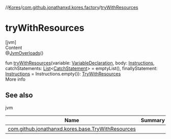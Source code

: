 //[Kores](../index.md)/[com.github.jonathanxd.kores.factory](index.md)/[tryWithResources](try-with-resources.md)



# tryWithResources  
[jvm]  
Content  
@[JvmOverloads](https://kotlinlang.org/api/latest/jvm/stdlib/kotlin.jvm/-jvm-overloads/index.html)()  
  
fun [tryWithResources](try-with-resources.md)(variable: [VariableDeclaration](../com.github.jonathanxd.kores.base/-variable-declaration/index.md), body: [Instructions](../com.github.jonathanxd.kores/-instructions/index.md), catchStatements: [List](https://kotlinlang.org/api/latest/jvm/stdlib/kotlin.collections/-list/index.html)<[CatchStatement](../com.github.jonathanxd.kores.base/-catch-statement/index.md)> = emptyList(), finallyStatement: [Instructions](../com.github.jonathanxd.kores/-instructions/index.md) = Instructions.empty()): [TryWithResources](../com.github.jonathanxd.kores.base/-try-with-resources/index.md)  
More info  


## See also  
  
jvm  
  
|  Name|  Summary| 
|---|---|
| <a name="com.github.jonathanxd.kores.factory//tryWithResources/#com.github.jonathanxd.kores.base.VariableDeclaration#com.github.jonathanxd.kores.Instructions#kotlin.collections.List[com.github.jonathanxd.kores.base.CatchStatement]#com.github.jonathanxd.kores.Instructions/PointingToDeclaration/"></a>[com.github.jonathanxd.kores.base.TryWithResources](../com.github.jonathanxd.kores.base/-try-with-resources/index.md)| <a name="com.github.jonathanxd.kores.factory//tryWithResources/#com.github.jonathanxd.kores.base.VariableDeclaration#com.github.jonathanxd.kores.Instructions#kotlin.collections.List[com.github.jonathanxd.kores.base.CatchStatement]#com.github.jonathanxd.kores.Instructions/PointingToDeclaration/"></a>
  
  



